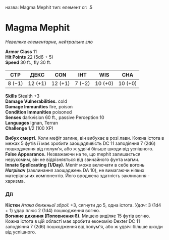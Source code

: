 назва: Magma Mephit тип: елемент cr: .5

# Magma Mephit
_Невелике елементарне, нейтральне зло_

**Armor Class** 11    
**Hit Points** 22 (5d6 + 5)    
**Speed** 30 ft., fly 30 ft.

| СТР    | ДЕКС    | CON     | ІНТ    | WIS     | CHA     |
| ------ | ------- | ------- | ------ | ------- | ------- |
| 8 (−1) | 12 (+1) | 12 (+1) | 7 (−2) | 10 (+0) | 10 (+0) |

**Skills** Stealth +3    
**Damage Vulnerabilities.** cold    
**Damage Immunities** fire, poison    
**Condition Immunities** poisoned    
**Senses** darkvision 60 ft., passive Perception 10    
**Languages** Ignan, Terran    
**Challenge** 1/2 (100 XP)

**Вибух смерті.** Коли мефіт загине, він вибухає в розі лави. Кожна істота в межах 5 футів її має зробити заощадливість DC 11 заподіяння 7 (2d6) пошкодження від полум'я, або ж удвічі більше шкоди від успішного.    
**False Appearance.** Незважаючи на те, що mephit залишається нерухомим, він не відрізняється від звичайного фунта магми.    
**Innate Spellcasting (1/Day).** Мепіт може включати в себе вогонь **_Нагрівач_** (заклинання заощаджень DA 10), не вимагаючи ніяких матеріальних компонентів. Його вроджена здатність заклинання - харизма.

### Дії
**Кістки** _Атака ближньої зброї:_ +3, сягнути до 5, одна істота. _Удач:_ 3 (1d4 + 1) удар плюс 2 (1d4) пошкодження вогню.    
**Вогняне дихання (Поповнення 6).** Мишею виділяє 15 футів вогню. Кожна істота в цій області має зробити економію Dexter DC 11 заподіяння 7 (2d6) пошкодження від полум'я, або ж удвічі більше шкоди від успішного.
